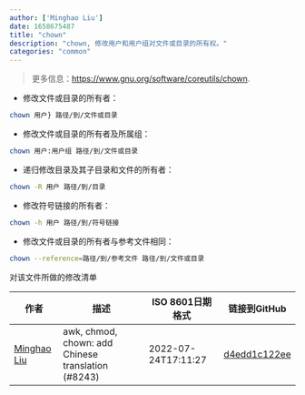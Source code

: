 ```yaml
---
author: ['Minghao Liu']
date: 1658675487
title: "chown"
description: "chown, 修改用户和用户组对文件或目录的所有权。"
categories: "common"
---
```

> 更多信息：<https://www.gnu.org/software/coreutils/chown>.

- 修改文件或目录的所有者：

```bash
chown 用户} 路径/到/文件或目录
```

- 修改文件或目录的所有者及所属组：

```bash
chown 用户:用户组 路径/到/文件或目录
```

- 递归修改目录及其子目录和文件的所有者：

```bash
chown -R 用户 路径/到/目录
```

- 修改符号链接的所有者：

```bash
chown -h 用户 路径/到/符号链接
```

- 修改文件或目录的所有者与参考文件相同：

```bash
chown --reference=路径/到/参考文件 路径/到/文件或目录
```
对该文件所做的修改清单


作者 | 描述 | ISO 8601日期格式 | 链接到GitHub
------|-----|-----|-----
[Minghao Liu](mailto:HugueLiu@users.noreply.github.com) | awk, chmod, chown: add Chinese translation (#8243) | 2022-07-24T17:11:27 | [d4edd1c122ee](https://github.com/tldr-pages/tldr/commit/d4edd1c122ee5843037ccb1cb50205bcd4ca7711)

